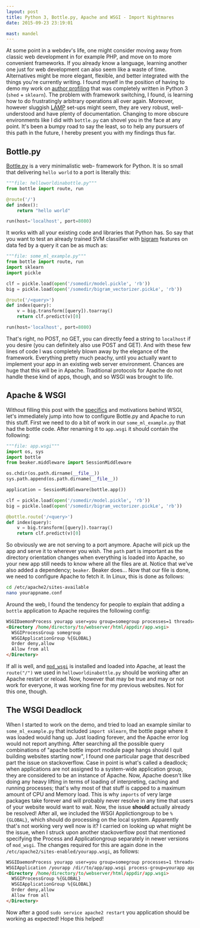 ```yaml
---
layout: post
title: Python 3, Bottle.py, Apache and WSGI - Import Nightmares
date: 2015-09-23 23:19:01

mast: mandel
---
```


At some point in a webdev's life, one might consider moving away from classic
web development in for example PHP, and move on to more convenient frameworks.
If you already know a language, learning another one just for web development
can also seem like a waste of time. Alternatives might be more elegant,
flexible, and better integrated with the things you're currently writing. I
found myself in the position of having to demo my work on
[author profiling](https://www.uni-weimar.de/medien/webis/events/pan-15/pan15-web/author-profiling.html)
that was completely written in Python 3 (`shed` + `sklearn`). The problem with
framework switching, I found, is learning how to do frustratingly arbitrary
operations all over again. Moreover, however sluggish
[LAMP](https://en.wikipedia.org/wiki/LAMP_%28software_bundle%29) set-ups might
seem, they are very robust, well-understood and have plenty of documentation.
Changing to more obscure environments like I did with `bottle.py` can shovel you
in the face at any point. It's been a bumpy road to say the least, so to help
any pursuers of this path in the future, I hereby present you with my findings
thus far.

## Bottle.py

[Bottle.py](http://bottlepy.org/docs/dev/index.html) is a very minimalistic web-
framework for Python. It is so small that delivering `hello world` to a port is
literally this:

``` python
"""file: helloworldinabottle.py"""
from bottle import route, run

@route('/')
def index():
    return "hello world"

run(host='localhost', port=8080)
```

It works with all your existing code and libraries that Python has. So say that
you want to test an already trained SVM classifier with
[bigram](http://scikit-learn.org/stable/modules/feature_extraction.html#common-vectorizer-usage)
features on data fed by a query it can be as much as:

``` python
"""file: some_ml_example.py"""
from bottle import route, run
import sklearn
import pickle

clf = pickle.load(open('/somedir/model.pickle', 'rb'))
big = pickle.load(open('/somedir/bigram_vectorizer.pickLe', 'rb'))

@route('/<query>')
def index(query):
    v = big.transform([query]).toarray()
    return clf.predict(v)[0]

run(host='localhost', port=8080)
```

That's right, no POST, no GET, you can directly feed a string to `localhost` if
you desire (you can definitely also use POST and GET). And with these few lines
of code I was completely blown away by the
elegance of the framework. Everything pretty much peachy, until you actually
want to implement your app in an existing web server environment. Chances are
huge that this will be in Apache. Traditional protocols for Apache do not handle
these kind of apps, though, and so WSGI was brought to life.

## Apache & WSGI

Without filling this post with the [specifics](http://www.fullstackpython.com/wsgi-servers.html)
and motivations behind WSGI, let's immediately jump into how to configure
Bottle.py and Apache to run this stuff. First we need to do a bit of work in
our `some_ml_example.py` that had the bottle code. After renaming it to `app.wsgi` it should contain the following:

``` python
"""file: app.wsgi"""
import os, sys
import bottle
from beaker.middleware import SessionMiddleware

os.chdir(os.path.dirname(__file__))
sys.path.append(os.path.dirname(__file__))

application = SessionMiddleware(bottle.app())

clf = pickle.load(open('/somedir/model.pickle', 'rb'))
big = pickle.load(open('/somedir/bigram_vectorizer.pickLe', 'rb'))

@bottle.route('/<query>')
def index(query):
    v = big.transform([query]).toarray()
    return clf.predict(v)[0]

```

So obviously we are not serving to a port anymore. Apache will pick up the
app and serve it to wherever you wish. The `path` part is important as the
directory orientation changes when everything is loaded into Apache, so your
new app still needs to know where all the files are at. Notice that we've also
added a dependency; `beaker`. Beaker does... Now that our file is done, we need
to configure Apache to fetch it. In Linux, this is done as follows:

``` bash
cd /etc/apache2/sites-available
nano yourappname.conf
```

Around the web, I found the tendency for people to explain that adding a `bottle` application to Apache requires the following config:


``` html
WSGIDaemonProcess yourapp user=you group=somegroup processes=1 threads=5
<Directory /home/directory/to/webserver/html/appdir/app.wsgi>
  WSGIProcessGroup somegroup
  WSGIApplicationGroup %{GLOBAL}
  Order deny,allow
  Allow from all
</Directory>
```

If all is well, and [`mod_wsgi`](https://code.google.com/p/modwsgi/) is installed and loaded into Apache,
at least the `route("/")` we used in `helloworldinabottle.py` should be working
after an Apache restart or reload. Now, however that may be true and may or not
work for everyone, it was working fine for my previous websites. Not for this
one, though.

## The WSGI Deadlock

When I started to work on the demo, and tried to load an example similar to
`some_ml_example.py` that included `import sklearn`, the bottle page where it
was loaded would hang up. Just loading forever, and the Apache error log would
not report anything. After searching all the possible query combinations of
"apache bottle import module page hangs should I quit building websites
starting now", I found one particular page that described part the issue on
stackoverflow. Case in point is what's called a deadlock; when applications are
not assigned to a system-wide application group, they are considered to be an
instance of Apache. Now, Apache doesn't like doing any heavy lifting in terms
of loading of interpreting, caching and running processes; that's why most of
that stuff is capped to a maximum amount of CPU and Memory load. This is why
`imports` of very large packages take forever and will probably never resolve
in any time that users of your website would want to wait. Now, the issue
**should** actually already be resolved! After all, we included the WSGI
Applictiongroup to be `%{GLOBAL}`, which should do processing on the local
system. Apparently that's not working very well now
is it? I carried on looking up what might be the issue, when I struck upon
another stackoverflow post that mentioned specifying the Process and
Applicationgroup separately in newer versions of `mod_wsgi`. The changes
required for this are again done in the
`/etc/apache2/sites-enabled/yourapp.wsgi`, as follows:

``` html
WSGIDaemonProcess yourapp user=you group=somegroup processes=1 threads=5
WSGIApplication /yourapp /dir/to/app/app.wsgi process-group=yourapp application-group=%{GLOBAL}
<Directory /home/directory/to/webserver/html/appdir/app.wsgi>
  WSGIProcessGroup %{GLOBAL}
  WSGIApplicationGroup %{GLOBAL}
  Order deny,allow
  Allow from all
</Directory>
```

Now after a good `sudo service apache2 restart` you application should be
working as expected! Hope this helped!
